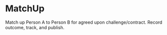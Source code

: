 # MatchUp
Match up Person A to Person B for agreed upon challenge/contract. Record outcome, track, and publish.
